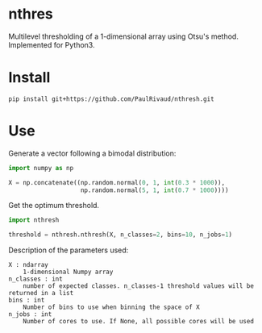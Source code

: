 # nthres
Multilevel thresholding of a 1-dimensional array using Otsu's method. Implemented for Python3.

# Install
```
pip install git+https://github.com/PaulRivaud/nthresh.git
```

# Use
Generate a vector following a bimodal distribution:
```python
import numpy as np

X = np.concatenate((np.random.normal(0, 1, int(0.3 * 1000)),
                    np.random.normal(5, 1, int(0.7 * 1000))))
```

Get the optimum threshold.
```python
import nthresh

threshold = nthresh.nthresh(X, n_classes=2, bins=10, n_jobs=1)
```

Description of the parameters used:
```
X : ndarray
    1-dimensional Numpy array
n_classes : int
    number of expected classes. n_classes-1 threshold values will be returned in a list
bins : int
    Number of bins to use when binning the space of X
n_jobs : int
    Number of cores to use. If None, all possible cores will be used
```
